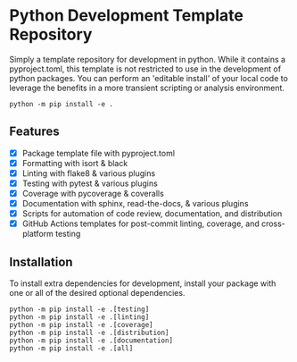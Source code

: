 # Python Development Template Repository
Simply a template repository for development in python. While it contains a pyproject.toml, this template is not 
restricted to use in the development of python packages. You can perform an 'editable install' of your local code to 
leverage the benefits in a more transient scripting or analysis environment. 

```
python -m pip install -e .
```

## Features
- [x] Package template file with pyproject.toml
- [x] Formatting with isort & black
- [x] Linting with flake8 & various plugins
- [x] Testing with pytest & various plugins
- [x] Coverage with pycoverage & coveralls
- [x] Documentation with sphinx, read-the-docs, & various plugins
- [x] Scripts for automation of code review, documentation, and distribution
- [x] GitHub Actions templates for post-commit linting, coverage, and cross-platform testing

## Installation
To install extra dependencies for development, install your package with one or all of the desired optional 
dependencies.

```
python -m pip install -e .[testing]
python -m pip install -e .[linting]
python -m pip install -e .[coverage]
python -m pip install -e .[distribution]
python -m pip install -e .[documentation]
python -m pip install -e .[all]
```
